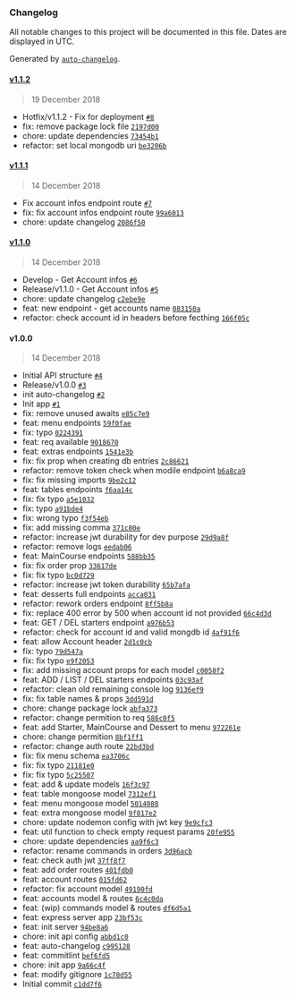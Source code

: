 ### Changelog

All notable changes to this project will be documented in this file. Dates are displayed in UTC.

Generated by [`auto-changelog`](https://github.com/CookPete/auto-changelog).

#### [v1.1.2](https://github.com/EhChef/api/compare/v1.1.1...v1.1.2)

> 19 December 2018

- Hotfix/v1.1.2 - Fix for deployment [`#8`](https://github.com/EhChef/api/pull/8)
- fix: remove package lock file [`2197d00`](https://github.com/EhChef/api/commit/2197d00dfe668900d9953f40f3c2c1231014f161)
- chore: update dependencies [`73454b1`](https://github.com/EhChef/api/commit/73454b19ec84ad480a3394fb92f04b6d83992d8e)
- refactor: set local mongodb uri [`be3206b`](https://github.com/EhChef/api/commit/be3206bfc386a79758b8bd35a07b10ccaef0ba1a)

#### [v1.1.1](https://github.com/EhChef/api/compare/v1.1.0...v1.1.1)

> 14 December 2018

- Fix account infos endpoint route [`#7`](https://github.com/EhChef/api/pull/7)
- fix: fix account infos endpoint route [`99a6013`](https://github.com/EhChef/api/commit/99a6013186361bae98b8e275c0c417002e2d96bc)
- chore: update changelog [`2086f50`](https://github.com/EhChef/api/commit/2086f50c947b8129252ff06cf76e9b8dfcd2a1e3)

#### [v1.1.0](https://github.com/EhChef/api/compare/v1.0.0...v1.1.0)

> 14 December 2018

- Develop - Get Account infos [`#6`](https://github.com/EhChef/api/pull/6)
- Release/v1.1.0 - Get Account infos [`#5`](https://github.com/EhChef/api/pull/5)
- chore: update changelog [`c2ebe9e`](https://github.com/EhChef/api/commit/c2ebe9e4c95d924254037aae3d73466ed48249f5)
- feat: new endpoint - get accounts name [`083150a`](https://github.com/EhChef/api/commit/083150acac23e15772cf09f75c3c005029316171)
- refactor: check account id in headers before fecthing [`166f05c`](https://github.com/EhChef/api/commit/166f05c446b8c80fb00884140a46ac99ec41a75d)

#### v1.0.0

> 14 December 2018

- Initial API structure [`#4`](https://github.com/EhChef/api/pull/4)
- Release/v1.0.0 [`#3`](https://github.com/EhChef/api/pull/3)
- init auto-changelog [`#2`](https://github.com/EhChef/api/pull/2)
- Init app [`#1`](https://github.com/EhChef/api/pull/1)
- fix: remove unused awaits [`e85c7e9`](https://github.com/EhChef/api/commit/e85c7e9e43fa3440a14849606666583e8d9d77b6)
- feat: menu endpoints [`59f0fae`](https://github.com/EhChef/api/commit/59f0fae6a90e1033776c58c5dbc69c0e34a91999)
- fix: typo [`0224391`](https://github.com/EhChef/api/commit/02243910a70e4391c1f4317d702077e5c6ed53ec)
- feat: req available [`9018670`](https://github.com/EhChef/api/commit/9018670dcbdd19cf94283bed7a65e6a6470cf531)
- feat: extras endpoints [`1541e3b`](https://github.com/EhChef/api/commit/1541e3b109bff206e23bbeab415b7cffde578aff)
- fix: fix prop when creating db entries [`2c86621`](https://github.com/EhChef/api/commit/2c86621e64de62b41eeb3a258d3d307200b72b88)
- refactor: remove token check when modile endpoint [`b6a8ca9`](https://github.com/EhChef/api/commit/b6a8ca976cfe8cf8975ef875d0f7dd90f1940618)
- fix: fix missing imports [`9be2c12`](https://github.com/EhChef/api/commit/9be2c120fd5f5b405771e3cffd21798f6a175e54)
- feat: tables endpoints [`f6aa14c`](https://github.com/EhChef/api/commit/f6aa14c3cc2430ac271f7cfd10110b1a4f59ee7f)
- fix: fix typo [`a5e1032`](https://github.com/EhChef/api/commit/a5e1032bddd6243aa1a0aebfe0fcfbab1ef669e1)
- fix: typo [`a91bde4`](https://github.com/EhChef/api/commit/a91bde4b9c315cf2fccc0451d92260340dc6c143)
- fix: wrong typo [`f3f54eb`](https://github.com/EhChef/api/commit/f3f54eb094d16ff9186fe75e7ae2c996e07a485f)
- fix: add missing comma [`371c80e`](https://github.com/EhChef/api/commit/371c80e546a7f1574faa33916eb06ff0b9746713)
- refactor: increase jwt durability for dev purpose [`29d9a8f`](https://github.com/EhChef/api/commit/29d9a8fb52a5a322fe8589a41741a33513775c81)
- refactor: remove logs [`eedab06`](https://github.com/EhChef/api/commit/eedab06d0e94ae5422d54697d93e7e6275179d39)
- feat: MainCourse endpoints [`588bb35`](https://github.com/EhChef/api/commit/588bb35b8f3fb8bbbf3684fb4f7e40cc7e9113f3)
- fix: fix order prop [`33617de`](https://github.com/EhChef/api/commit/33617de48afa053b20c63ad2adc9083a05391fbd)
- fix: fix typo [`bc0d729`](https://github.com/EhChef/api/commit/bc0d72965c20bda46dddb724f620ae5d101ae566)
- refactor: increase jwt token durability [`65b7afa`](https://github.com/EhChef/api/commit/65b7afad2c0f2c63f9e9065f416b62a1137564b4)
- feat: desserts full endpoints [`acca031`](https://github.com/EhChef/api/commit/acca031507217b57cbc6984d4d46bc13068f2338)
- refactor: rework orders endpoint [`8ff5b8a`](https://github.com/EhChef/api/commit/8ff5b8aa8213a1fd97beadccdcf2387a5ead705e)
- fix: replace 400 error by 500 when account id not provided [`66c4d3d`](https://github.com/EhChef/api/commit/66c4d3d8583cb916952b89ad4db470f31afa3f92)
- feat: GET / DEL starters endpoint [`a976b53`](https://github.com/EhChef/api/commit/a976b53ee839b164a42a355912603667c35b3499)
- refactor: check for account id and valid mongdb id [`4af91f6`](https://github.com/EhChef/api/commit/4af91f6d2148c1d08dcc7d955ea1fb08a73617d6)
- feat: allow Account header [`2d1c0cb`](https://github.com/EhChef/api/commit/2d1c0cb565e7e6463d85f750c48e6356d7a69e87)
- fix: typo [`79d547a`](https://github.com/EhChef/api/commit/79d547a37766732d257481c3def5bbf046c8e453)
- fix: fix typo [`e9f2053`](https://github.com/EhChef/api/commit/e9f2053a423d5f54c63d343676209240c45501eb)
- fix: add missing account props for each model [`c0058f2`](https://github.com/EhChef/api/commit/c0058f22554319a545391b3c0287bc0ad0520f6f)
- feat: ADD / LIST / DEL starters endpoints [`03c93af`](https://github.com/EhChef/api/commit/03c93afbedb2e4bd30e76834fe150cb6309d6151)
- refactor: clean old remaining console log [`9136ef9`](https://github.com/EhChef/api/commit/9136ef96c53e4f02e5bf3b435da78c163a73ad5f)
- fix: fix table names & props [`3dd591d`](https://github.com/EhChef/api/commit/3dd591dd3be504c51fe0a27c33957a71d1c7019a)
- chore: change package lock [`abfa373`](https://github.com/EhChef/api/commit/abfa3730879496b9e010b812504d5dafcb54408c)
- refactor: change permition to req [`586c0f5`](https://github.com/EhChef/api/commit/586c0f5a3c49a2e03848a196ea4921d962b3789c)
- feat: add Starter, MainCourse and Dessert to menu [`972261e`](https://github.com/EhChef/api/commit/972261e5afcfdf3f4649395e217c10b487d3726c)
- chore: change permition [`8bf1ff1`](https://github.com/EhChef/api/commit/8bf1ff1b6323dbfffb8fecb14d5488832fce3044)
- refactor: change auth route [`22bd3bd`](https://github.com/EhChef/api/commit/22bd3bd431c360d6536c1d05c9c88890ea24b72d)
- fix: fix menu schema [`ea3706c`](https://github.com/EhChef/api/commit/ea3706ccd7581544e7f5291042fe8f055d4ab474)
- fix: fix typo [`21181e0`](https://github.com/EhChef/api/commit/21181e039df481b25ee10baf23bd3982fb5bafc4)
- fix: fix typo [`5c25507`](https://github.com/EhChef/api/commit/5c25507e9a48cf218e4d24f4fb32f08214d0a3ca)
- feat: add & update models [`16f3c97`](https://github.com/EhChef/api/commit/16f3c97cba75c7c48824e2d95c8988807840e5ea)
- feat: table mongoose model [`7312ef1`](https://github.com/EhChef/api/commit/7312ef12756cf328a7b6c989a36883f7c2b53ae4)
- feat: menu mongoose model [`5014088`](https://github.com/EhChef/api/commit/5014088387f7b96b9ccd3f88f9c93d1e10f9271d)
- feat: extra mongoose model [`9f817e2`](https://github.com/EhChef/api/commit/9f817e2f733b5954a4d4e9ddd51b08d6539d79ac)
- chore: update nodemon config with jwt key [`9e9cfc3`](https://github.com/EhChef/api/commit/9e9cfc32d0485577ff3ac3866b1231ded5d48e57)
- feat: util function to check empty request params [`20fe955`](https://github.com/EhChef/api/commit/20fe9552e33dcb8d5587d27bec1dc6c69dde3eb8)
- chore: update dependencies [`aa9f6c3`](https://github.com/EhChef/api/commit/aa9f6c3e12951199b0969bf74ad2a31cbfb8063b)
- refactor: rename commands in orders [`3d96acb`](https://github.com/EhChef/api/commit/3d96acbaebfc2eacda8e6b1383f1fddf593448d5)
- feat: check auth jwt [`37ff8f7`](https://github.com/EhChef/api/commit/37ff8f7877edeae079ac91eb3b092427ef05a5ed)
- feat: add order routes [`401fdb0`](https://github.com/EhChef/api/commit/401fdb0ddfb6b2d1ac5ac780490a219677cbf87c)
- feat: account routes [`015fd62`](https://github.com/EhChef/api/commit/015fd620e83cc2ba0985553c1dd3293a6dd32cbd)
- refactor: fix account model [`49190fd`](https://github.com/EhChef/api/commit/49190fda2268bbb27203c9d24611486219a28a67)
- feat: accounts model & routes [`6c4c0da`](https://github.com/EhChef/api/commit/6c4c0da64563773c4a930deef5ab93a3ff9156c9)
- feat: (wip) commands model & routes [`df6d5a1`](https://github.com/EhChef/api/commit/df6d5a158920880d9eaebfd731902254a01df71a)
- feat: express server app [`23bf53c`](https://github.com/EhChef/api/commit/23bf53c030de821c8c52639a290c4e4f2ff12e1d)
- feat: init server [`94be8a6`](https://github.com/EhChef/api/commit/94be8a61f496698d344b6e0de29fcfcd13f62d1a)
- chore: init api config [`abbd1c0`](https://github.com/EhChef/api/commit/abbd1c0d1788b595ea2badb10055771b4fa13a19)
- feat: auto-changelog [`c995128`](https://github.com/EhChef/api/commit/c9951283e6e59f290163f2cfd9e1da9348f4ac05)
- feat: commitlint [`bef6fd5`](https://github.com/EhChef/api/commit/bef6fd584f069e69d1b826fba3e7deba683d3e1b)
- chore: init app [`9a66c4f`](https://github.com/EhChef/api/commit/9a66c4f6ceee3186ec890567392e1f02cfadc571)
- feat: modify gitignore [`1c78d55`](https://github.com/EhChef/api/commit/1c78d550451bc33a988d5850ea230273c40bc0da)
- Initial commit [`c1dd7f6`](https://github.com/EhChef/api/commit/c1dd7f660d409e13eada8a18c798b0a50af24a6c)
